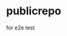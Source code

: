 # publicrepo
for e2e test



























































































































































































































































































































































































































































































































































































































































































































































































































































































































































































































































































































































































































































































































































































































































































































































































































































































































































































































































































































































































































































































































































































































































































































































































































































